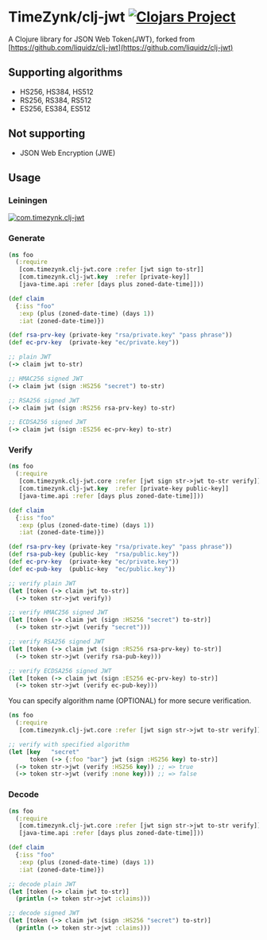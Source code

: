# TimeZynk/clj-jwt [![Clojars Project](https://img.shields.io/clojars/v/com.timezynk/clj-jwt.svg)](https://clojars.org/com.timezynk/clj-jwt) 

A Clojure library for JSON Web Token(JWT), forked from [https://github.com/liquidz/clj-jwt](https://github.com/liquidz/clj-jwt)

## Supporting algorithms
 * HS256, HS384, HS512
 * RS256, RS384, RS512
 * ES256, ES384, ES512

## Not supporting
 * JSON Web Encryption (JWE)

## Usage

### Leiningen
[![com.timezynk.clj-jwt](https://clojars.org/com.timezynk/clj-jwt/latest-version.svg)](https://clojars.org/com.timezynk/clj-jwt)

### Generate

```clojure
(ns foo
  (:require
   [com.timezynk.clj-jwt.core :refer [jwt sign to-str]]
   [com.timezynk.clj-jwt.key  :refer [private-key]]
   [java-time.api :refer [days plus zoned-date-time]]))

(def claim
  {:iss "foo"
   :exp (plus (zoned-date-time) (days 1))
   :iat (zoned-date-time)})

(def rsa-prv-key (private-key "rsa/private.key" "pass phrase"))
(def ec-prv-key  (private-key "ec/private.key"))

;; plain JWT
(-> claim jwt to-str)

;; HMAC256 signed JWT
(-> claim jwt (sign :HS256 "secret") to-str)

;; RSA256 signed JWT
(-> claim jwt (sign :RS256 rsa-prv-key) to-str)

;; ECDSA256 signed JWT
(-> claim jwt (sign :ES256 ec-prv-key) to-str)
```

### Verify

```clojure
(ns foo
  (:require
   [com.timezynk.clj-jwt.core :refer [jwt sign str->jwt to-str verify]]
   [com.timezynk.clj-jwt.key  :refer [private-key public-key]]
   [java-time.api :refer [days plus zoned-date-time]]))

(def claim
  {:iss "foo"
   :exp (plus (zoned-date-time) (days 1))
   :iat (zoned-date-time)})

(def rsa-prv-key (private-key "rsa/private.key" "pass phrase"))
(def rsa-pub-key (public-key  "rsa/public.key"))
(def ec-prv-key  (private-key "ec/private.key"))
(def ec-pub-key  (public-key  "ec/public.key"))

;; verify plain JWT
(let [token (-> claim jwt to-str)]
  (-> token str->jwt verify))

;; verify HMAC256 signed JWT
(let [token (-> claim jwt (sign :HS256 "secret") to-str)]
  (-> token str->jwt (verify "secret")))

;; verify RSA256 signed JWT
(let [token (-> claim jwt (sign :RS256 rsa-prv-key) to-str)]
  (-> token str->jwt (verify rsa-pub-key)))

;; verify ECDSA256 signed JWT
(let [token (-> claim jwt (sign :ES256 ec-prv-key) to-str)]
  (-> token str->jwt (verify ec-pub-key)))
```

You can specify algorithm name (OPTIONAL) for more secure verification.

```clj
(ns foo
  (:require
   [com.timezynk.clj-jwt.core :refer [jwt sign str->jwt to-str verify]]))

;; verify with specified algorithm
(let [key   "secret"
      token (-> {:foo "bar"} jwt (sign :HS256 key) to-str)]
  (-> token str->jwt (verify :HS256 key)) ;; => true
  (-> token str->jwt (verify :none key))) ;; => false
```

### Decode

```clj
(ns foo
  (:require
   [com.timezynk.clj-jwt.core :refer [jwt sign str->jwt to-str verify]]
   [java-time.api :refer [days plus zoned-date-time]]))

(def claim
  {:iss "foo"
   :exp (plus (zoned-date-time) (days 1))
   :iat (zoned-date-time)})

;; decode plain JWT
(let [token (-> claim jwt to-str)]
  (println (-> token str->jwt :claims)))

;; decode signed JWT
(let [token (-> claim jwt (sign :HS256 "secret") to-str)]
  (println (-> token str->jwt :claims)))
```
